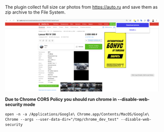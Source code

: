 The plugin collect full size car photos from https://auto.ru and save them as zip archive to the File System.

![](docs/demo.png)

**Due to Chrome CORS Policy you should run chrome in --disable-web-security mode**

```open -n -a /Applications/Google\ Chrome.app/Contents/MacOS/Google\ Chrome --args --user-data-dir="/tmp/chrome_dev_test" --disable-web-security```

